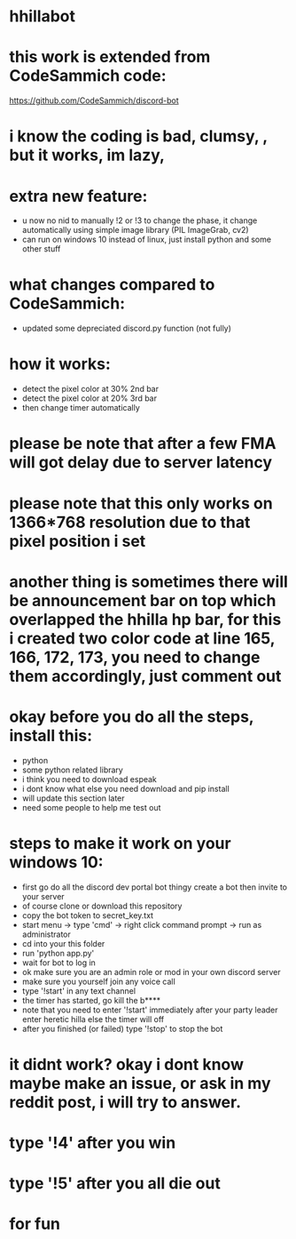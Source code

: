 # hhillabot

# this work is extended from CodeSammich code:
https://github.com/CodeSammich/discord-bot

# i know the coding is bad, clumsy, , but it works, im lazy, 

# extra new feature:
- u now no nid to manually !2 or !3 to change the phase, it change automatically using simple image library (PIL ImageGrab, cv2)
- can run on windows 10 instead of linux, just install python and some other stuff

# what changes compared to CodeSammich:
- updated some depreciated discord.py function (not fully)

# how it works:
- detect the pixel color at 30% 2nd bar
- detect the pixel color at 20% 3rd bar
- then change timer automatically

# please be note that after a few FMA will got delay due to server latency
# please note that this only works on 1366*768 resolution due to that pixel position i set

# another thing is sometimes there will be announcement bar on top which overlapped the hhilla hp bar, for this i created two color code at line 165, 166, 172, 173, you need to change them accordingly, just comment out 

# okay before you do all the steps, install this:
- python
- some python related library
- i think you need to download espeak
- i dont know what else you need download and pip install
- will update this section later
- need some people to help me test out


# steps to make it work on your windows 10:
- first go do all the discord dev portal bot thingy create a bot then invite to your server
- of course clone or download this repository
- copy the bot token to secret_key.txt
- start menu -> type 'cmd' -> right click command prompt -> run as administrator
- cd into your this folder
- run 'python app.py'
- wait for bot to log in
- ok make sure you are an admin role or mod in your own discord server
- make sure you yourself join any voice call
- type '!start' in any text channel
- the timer has started, go kill the b****
- note that you need to enter '!start' immediately after your party leader enter heretic hilla else the timer will off
- after you finished (or failed) type '!stop' to stop the bot

# it didnt work? okay i dont know maybe make an issue, or ask in my reddit post, i will try to answer. 

# type '!4' after you win
# type '!5' after you all die out
# for fun
